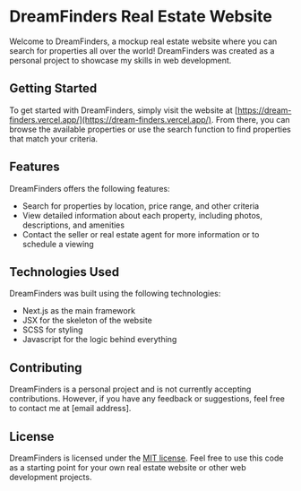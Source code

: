 # DreamFinders Real Estate Website

Welcome to DreamFinders, a mockup real estate website where you can search for properties all over the world! DreamFinders was created as a personal project to showcase my skills in web development.

## Getting Started

To get started with DreamFinders, simply visit the website at [https://dream-finders.vercel.app/](https://dream-finders.vercel.app/). From there, you can browse the available properties or use the search function to find properties that match your criteria.

## Features

DreamFinders offers the following features:

- Search for properties by location, price range, and other criteria
- View detailed information about each property, including photos, descriptions, and amenities
- Contact the seller or real estate agent for more information or to schedule a viewing

## Technologies Used

DreamFinders was built using the following technologies:

- Next.js as the main framework
- JSX for the skeleton of the website
- SCSS for styling
- Javascript for the logic behind everything

## Contributing

DreamFinders is a personal project and is not currently accepting contributions. However, if you have any feedback or suggestions, feel free to contact me at [email address].

## License

DreamFinders is licensed under the [MIT license](https://opensource.org/licenses/MIT). Feel free to use this code as a starting point for your own real estate website or other web development projects.
